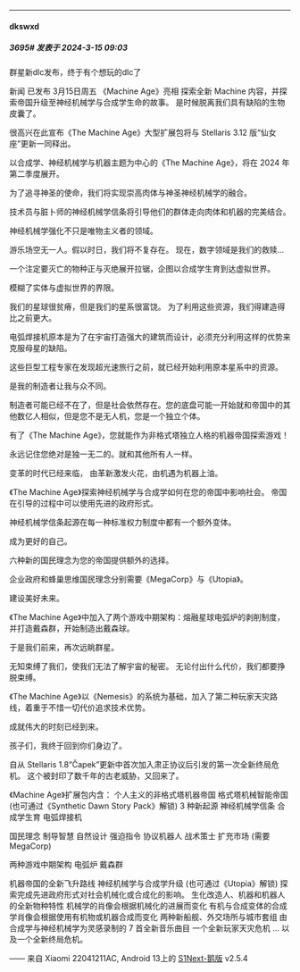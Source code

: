 ﻿
*****

####  dkswxd  
##### 3695#       发表于 2024-3-15 09:03

群星新dlc发布，终于有个想玩的dlc了

新闻
已发布
3月15日周五
《Machine Age》亮相
探索全新 Machine 内容，并探索帝国升级至神经机械学与合成学生命的故事。
是时候脱离我们具有缺陷的生物皮囊了。

很高兴在此宣布《The Machine Age》大型扩展包将与 Stellaris 3.12 版“仙女座”更新一同释出。

以合成学、神经机械学与机器主题为中心的《The Machine Age》，将在 2024 年第二季度展开。

为了追寻神圣的使命，我们将实现崇高肉体与神圣神经机械学的融合。

技术员与脏卜师的神经机械学信条将引导他们的群体走向肉体和机器的完美结合。

神经机械学强化不只是唯物主义者的领域。

游乐场空无一人。假以时日，我们将不复存在。
现在，数字领域是我们的救赎...

一个注定要灭亡的物种正与灭绝展开拉锯，企图以合成学生育到达虚拟世界。

模糊了实体与虚拟世界的界限。

我们的星球很贫瘠，但是我们的星系很富饶。
为了利用这些资源，我们得建造得比之前更大。

电弧焊接机原本是为了在宇宙打造强大的建筑而设计，必须充分利用这样的优势来克服母星的缺陷。

这些巨型工程专家在发现超光速旅行之前，就已经开始利用原本星系中的资源。

是我的制造者让我与众不同。

制造者可能已经不在了，但是社会依然存在。您的底盘可能一开始就和帝国中的其他数亿人相似，但是您不是无人机，您是一个独立个体。

有了《The Machine Age》，您就能作为非格式塔独立人格的机器帝国探索游戏！

永远记住您绝对是独一无二的。就和其他所有人一样。

变革的时代已经来临，
由革新激发火花，由机遇为机器上油。

《The Machine Age》探索神经机械学与合成学如何在您的帝国中影响社会。
帝国在引导的过程中可以使用先进的政府形式。

神经机械学信条起源在每一种标准权力制度中都有一个额外变体。

成为更好的自己。

六种新的国民理念为您的帝国提供额外的选择。

企业政府和蜂巢思维国民理念分别需要《MegaCorp》与《Utopia》。

建设美好未来。

《The Machine Age》中加入了两个游戏中期架构：熔融星球电弧炉的剥削制度，并打造戴森群，开始制造出戴森球。

于是我们前来，再次远眺群星。

无知束缚了我们，使我们无法了解宇宙的秘密。
无论付出什么代价，我们都要挣脱束缚。

《The Machine Age》以《Nemesis》的系统为基础，加入了第二种玩家天灾路线，着重于不惜一切代价追求技术优势。

成就伟大的时刻已经到来。

孩子们，我终于回到你们身边了。

自从 Stellaris 1.8“Čapek”更新中首次加入肃正协议后引发的第一次全新终局危机。
这个被封印了数千年的古老威胁，又回来了。

《Machine Age》扩展包内含：
个人主义的非格式塔机器帝国
格式塔机械智能帝国 (也可通过《Synthetic Dawn Story Pack》解锁)
3 种新起源
神经机械学信条
合成学生育
电弧焊接机

国民理念
制导智慧
自然设计
强迫指令
协议机器人
战术策士
扩充市场 (需要 MegaCorp)

两种游戏中期架构
电弧炉
戴森群

机器帝国的全新飞升路线
神经机械学与合成学升级 (也可通过《Utopia》解锁)
探索完成先进政府形式对社会机械化或合成化的影响。
生化改造人、机器和机器人的全新物种特性
机械学的肖像会根据机械化的进展而变化
有机与合成变体的合成学肖像会根据使用有机物或机器合成而变化
两种新船舰、外交场所与城市套组
由合成学与神经机械学为灵感录制的 7 首全新音乐曲目
一个全新玩家天灾危机
... 以及一个全新终局危机。

—— 来自 Xiaomi 22041211AC, Android 13上的 [S1Next-鹅版](https://github.com/ykrank/S1-Next/releases) v2.5.4

